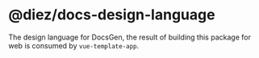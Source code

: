 # @diez/docs-design-language

The design language for DocsGen, the result of building this package for web is consumed by `vue-template-app`.

